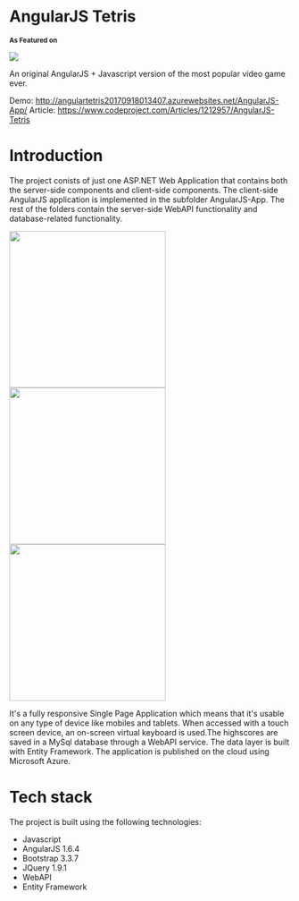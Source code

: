 # AngularJS Tetris


<strong><small>As Featured on

<a href="https://www.madewithangular.com/sites/angularjs-tetris" target="_blank" ><img src="https://s3.amazonaws.com/madewithangular.com/img/34.png" ></a>

  </strong></small>

An original AngularJS + Javascript version of the most popular video game ever. 

Demo: http://angulartetris20170918013407.azurewebsites.net/AngularJS-App/
Article: https://www.codeproject.com/Articles/1212957/AngularJS-Tetris

# Introduction
The project conists of just one ASP.NET Web Application that contains both the server-side components and client-side components. The client-side AngularJS application is implemented in the subfolder AngularJS-App. The rest of the folders contain the server-side WebAPI functionality and database-related functionality.

<img src="https://github.com/TheoKand/AngularTetris/blob/master/Screenshots/1.png" width="280"> <img src="https://github.com/TheoKand/AngularTetris/blob/master/Screenshots/2.png" width="280"> <img src="https://github.com/TheoKand/AngularTetris/blob/master/Screenshots/3.png" width="280">

It's a fully responsive Single Page Application which means that it's usable on any type of device like mobiles and tablets. When accessed with a touch screen device, an on-screen virtual keyboard is used.The highscores are saved in a MySql database through a WebAPI service. The data layer is built with Entity Framework. The application is published on the cloud using Microsoft Azure.

# Tech stack

The project is built using the following technologies:

- Javascript
- AngularJS 1.6.4
- Bootstrap 3.3.7
- JQuery 1.9.1
- WebAPI
- Entity Framework







